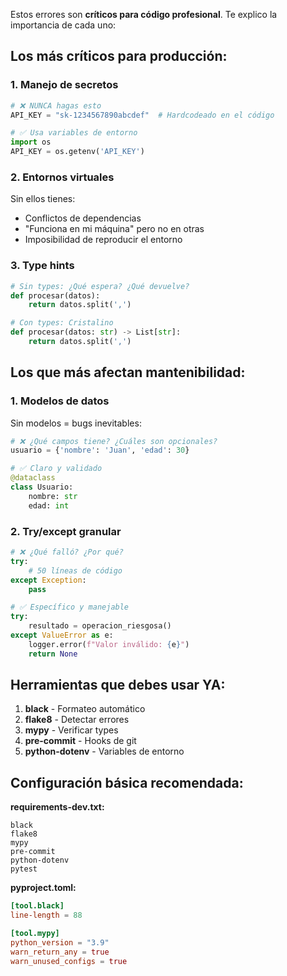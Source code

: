 Estos errores son **críticos para código profesional**. Te explico la importancia de cada uno:

## Los más críticos para producción:

### 1. **Manejo de secretos**
```python
# ❌ NUNCA hagas esto
API_KEY = "sk-1234567890abcdef"  # Hardcodeado en el código

# ✅ Usa variables de entorno
import os
API_KEY = os.getenv('API_KEY')
```

### 2. **Entornos virtuales**
Sin ellos tienes:
- Conflictos de dependencias
- "Funciona en mi máquina" pero no en otras
- Imposibilidad de reproducir el entorno

### 3. **Type hints**
```python
# Sin types: ¿Qué espera? ¿Qué devuelve?
def procesar(datos):
    return datos.split(',')

# Con types: Cristalino
def procesar(datos: str) -> List[str]:
    return datos.split(',')
```

## Los que más afectan mantenibilidad:

### 1. **Modelos de datos**
Sin modelos = bugs inevitables:
```python
# ❌ ¿Qué campos tiene? ¿Cuáles son opcionales?
usuario = {'nombre': 'Juan', 'edad': 30}

# ✅ Claro y validado
@dataclass
class Usuario:
    nombre: str
    edad: int
```

### 2. **Try/except granular**
```python
# ❌ ¿Qué falló? ¿Por qué?
try:
    # 50 líneas de código
except Exception:
    pass

# ✅ Específico y manejable
try:
    resultado = operacion_riesgosa()
except ValueError as e:
    logger.error(f"Valor inválido: {e}")
    return None
```

## Herramientas que debes usar YA:

1. **black** - Formateo automático
2. **flake8** - Detectar errores
3. **mypy** - Verificar types
4. **pre-commit** - Hooks de git
5. **python-dotenv** - Variables de entorno

## Configuración básica recomendada:

**requirements-dev.txt:**
```
black
flake8
mypy
pre-commit
python-dotenv
pytest
```

**pyproject.toml:**
```toml
[tool.black]
line-length = 88

[tool.mypy]
python_version = "3.9"
warn_return_any = true
warn_unused_configs = true
```